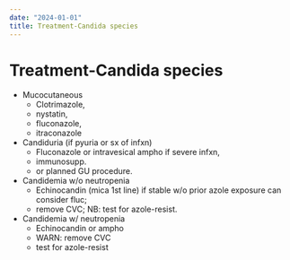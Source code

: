 ```yaml
---
date: "2024-01-01"
title: Treatment-Candida species
---
```



# Treatment-Candida species

- Mucocutaneous
  - Clotrimazole,
  - nystatin,
  - fluconazole,
  - itraconazole
- Candiduria (if pyuria or sx of infxn)
  - Fluconazole or intravesical ampho if severe infxn,
  - immunosupp.
  - or planned GU procedure.
- Candidemia w/o neutropenia
  - Echinocandin (mica 1st line) if stable w/o prior azole exposure can consider fluc;
  - remove CVC; NB: test for azole-resist.
- Candidemia w/ neutropenia
  - Echinocandin or ampho
  - WARN: remove CVC
  - test for azole-resist
